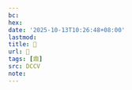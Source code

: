 ```yaml
---
bc:
hex:
date: '2025-10-13T10:26:48+08:00'
lastmod:
title: 􂡧
url: 􂡧
tags: [鼎]
src: DCCV
note:
---
```

